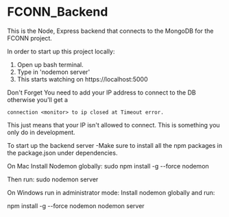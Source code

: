 # FCONN_Backend
This is the Node, Express backend that connects to the MongoDB for the FCONN project.

In order to start up this project locally:
1. Open up bash terminal.
2. Type in 'nodemon server'
3. This starts watching on  https://localhost:5000

Don't Forget
You need to add your IP address to connect to the DB otherwise you'll get a 

    connection <monitor> to ip closed at Timeout error.

This just means that your IP isn't allowed to connect. This is something you only do in development. 

To start up the backend server
-Make sure to install all the npm packages in the package.json under dependencies.

On Mac
Install Nodemon globally:
sudo npm install -g --force nodemon

Then run:
sudo nodemon server

On Windows run in administrator mode:
Install nodemon globally and run:

npm install -g --force nodemon
nodemon server
